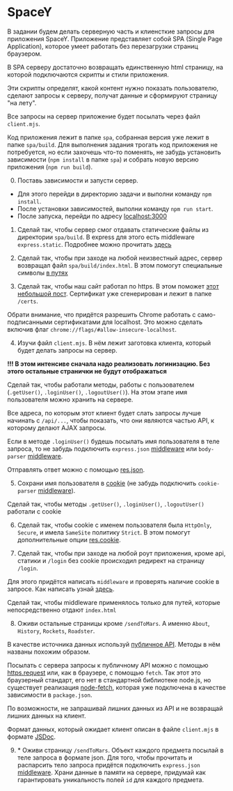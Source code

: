 # SpaceY

В задании будем делать серверную часть и клиенсткие запросы для приложения SpaceY. Приложение представляет собой SPA (Single Page Application), которое умеет работать без перезагрузки страниц браузером.

В SPA серверу достаточно возвращать единственную html страницу, на которой подключаются скрипты и стили приложения.

Эти скрипты определят, какой контент нужно показать пользователю, сделают запросы к серверу, получат данные и сформируют страницу "на лету".

Все запросы на сервер приложение будет посылать через файл `client.mjs`.

Код приложения лежит в папке `spa`, собранная версия уже лежит в папке `spa/build`. Для выполнения задания трогать код приложения не потребуется, но если захочешь что-то поменять, не забудь установить зависимости (`npm install` в папке `spa`) и собрать новую версию приложения (`npm run build`).

0. Поставь зависимости и запусти сервер.

- Для этого перейди в директорию задачи и выполни команду `npm install`.
- После установки зависимостей, выполни команду `npm run start`.
- После запуска, перейди по адресу [localhost:3000](http://localhost:3000)

1. Сделай так, чтобы сервер смог отдавать статические файлы из директории `spa/build`. В express для этого есть middleware `express.static`. Подробнее можно прочитать [здесь](https://expressjs.com/en/starter/static-files.html)

2. Сделай так, чтобы при заходе на любой неизвестный адрес, сервер возвращал файл `spa/build/index.html`. В этом помогут специальные символы [в путях](https://expressjs.com/en/guide/routing.html#route-paths)

3. Сделай так, чтобы наш сайт работал по https. В этом поможет [этот небольшой пост](https://timonweb.com/posts/running-expressjs-server-over-https/). Сертификат уже сгенерирован и лежит в папке `/certs`.

Обрати внимание, что придётся разрешить Chrome работать с само-подписанными сертификатами для localhost. Это можно сделать включив флаг `chrome://flags/#allow-insecure-localhost`.

4. Изучи файл `client.mjs`. В нём лежит заготовка клиента, который будет делать запросы на сервер.

**!!! В этом интенсиве сначала надо реализовать логинизацию. Без этого остальные странички не будут отображаться**

Сделай так, чтобы работали методы, работы с пользователем (`.getUser()`, `.loginUser()`, `.logoutUser()`). На этом этапе имя пользователя можно хранить на сервере.

Все адреса, по которым этот клиент будет слать запросы лучше начинать с `/api/...`, чтобы показать, что они являются частью API, к которому делают AJAX запросы.

Если в методе `.loginUser()` будешь посылать имя пользователя в теле запроса, то не забудь подключить `express.json` [middleware](https://expressjs.com/en/4x/api.html#express.json) или `body-parser` [middleware](https://expressjs.com/en/resources/middleware/body-parser.html).

Отправлять ответ можно с помощью [res.json](https://expressjs.com/en/4x/api.html#res.json).

5. Сохрани имя пользователя в [cookie](https://expressjs.com/en/4x/api.html#req.cookies) (не забудь подключить `cookie-parser` [middleware](https://expressjs.com/en/resources/middleware/cookie-parser.html)).

Сделай так, чтобы методы `.getUser()`, `.loginUser()`, `.logoutUser()` работали с cookie

6. Сделай так, чтобы cookie с именем пользователя была `HttpOnly`, `Secure`, и имела `SameSite` политику `Strict`. В этом помогут дополнительные опции [res.cookie](https://expressjs.com/en/4x/api.html#res.cookie).

7. Сделай так, чтобы при заходе на любой роут приложения, кроме api, статики и `/login` без cookie происходил редирект на страницу `/login`.

Для этого придётся написать `middleware` и проверять наличие cookie в запросе. Как написать узнай [здесь](https://expressjs.com/en/guide/writing-middleware.html).

Сделай так, чтобы middleware применялось только для путей, которые непосредственно отдают `index.html`

8. Оживи остальные страницы кроме `/sendToMars`. А именно `About`, `History`, `Rockets`, `Roadster`.

В качестве источника данных используй [публичное API](https://docs.spacexdata.com/). Методы в нём названы похожим образом.

Посылать с сервера запросы к публичному API можно с помощью [https.request](https://nodejs.org/api/https.html#https_https_request_url_options_callback) или, как в браузере, с помощью `fetch`. Так этот это браузерный стандарт, его нет в стандартной библиотеке node.js, но существует реализация [node-fetch](https://github.com/bitinn/node-fetch), которая уже подключена в качестве зависимости в `package.json`.

По возможности, не запрашивай лишних данных из API и не возвращай лишних данных на клиент.

Формат данных, который ожидает клиент описан в файле `client.mjs` в формате [JSDoc](https://jsdoc.app/).

9. \* Оживи страницу `/sendToMars`. Объект каждого предмета посылай в теле запроса в формате json. Для того, чтобы прочитать и распарсить тело запроса придётся подключить `express.json` [middleware](https://expressjs.com/en/4x/api.html#express.json). Храни данные в памяти на сервере, придумай как гарантировать уникальность полей `id` для каждого предмета.
